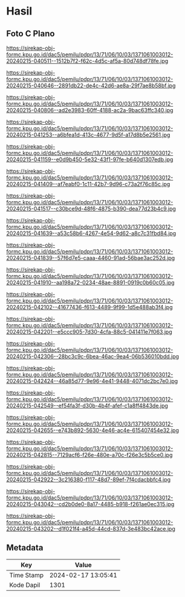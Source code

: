 # Hasil

## Foto C Plano

https://sirekap-obj-formc.kpu.go.id/dac5/pemilu/pdpr/13/71/06/10/03/1371061003012-20240215-040511--1512b7f2-f62c-4d5c-af5a-80d748df78fe.jpg

https://sirekap-obj-formc.kpu.go.id/dac5/pemilu/pdpr/13/71/06/10/03/1371061003012-20240215-040646--2891db22-de4c-42d6-ae8a-29f7ae8b58bf.jpg

https://sirekap-obj-formc.kpu.go.id/dac5/pemilu/pdpr/13/71/06/10/03/1371061003012-20240215-040806--ad2e3983-60ff-4188-ac2a-9bac63ffc340.jpg

https://sirekap-obj-formc.kpu.go.id/dac5/pemilu/pdpr/13/71/06/10/03/1371061003012-20240215-041253--a6bfea1d-413c-4677-9d5f-a17d8b5e2561.jpg

https://sirekap-obj-formc.kpu.go.id/dac5/pemilu/pdpr/13/71/06/10/03/1371061003012-20240215-041159--e0d9b450-5e32-43f1-97fe-b640d1307edb.jpg

https://sirekap-obj-formc.kpu.go.id/dac5/pemilu/pdpr/13/71/06/10/03/1371061003012-20240215-041409--af7eabf0-1c11-42b7-9d96-c73a2f76c85c.jpg

https://sirekap-obj-formc.kpu.go.id/dac5/pemilu/pdpr/13/71/06/10/03/1371061003012-20240215-041517--c30bce9d-48f6-4875-b390-dea77d23b4c9.jpg

https://sirekap-obj-formc.kpu.go.id/dac5/pemilu/pdpr/13/71/06/10/03/1371061003012-20240215-041639--a53c58b6-4267-4e54-9d62-a8c7c31fbd84.jpg

https://sirekap-obj-formc.kpu.go.id/dac5/pemilu/pdpr/13/71/06/10/03/1371061003012-20240215-041839--57f6d7e5-caaa-4460-91ad-56bae3ac252d.jpg

https://sirekap-obj-formc.kpu.go.id/dac5/pemilu/pdpr/13/71/06/10/03/1371061003012-20240215-041910--aa198a72-0234-48ae-8891-0919c0b60c05.jpg

https://sirekap-obj-formc.kpu.go.id/dac5/pemilu/pdpr/13/71/06/10/03/1371061003012-20240215-042102--41677436-f613-4489-9f99-1d5e488ab3f4.jpg

https://sirekap-obj-formc.kpu.go.id/dac5/pemilu/pdpr/13/71/06/10/03/1371061003012-20240215-042201--e5ccc905-7d30-4cfa-88c5-041411e7f063.jpg

https://sirekap-obj-formc.kpu.go.id/dac5/pemilu/pdpr/13/71/06/10/03/1371061003012-20240215-042306--28bc3c9c-6bea-46ac-9ea4-06b536010bdd.jpg

https://sirekap-obj-formc.kpu.go.id/dac5/pemilu/pdpr/13/71/06/10/03/1371061003012-20240215-042424--46a85d77-9e96-4e41-9448-4071dc2bc7e0.jpg

https://sirekap-obj-formc.kpu.go.id/dac5/pemilu/pdpr/13/71/06/10/03/1371061003012-20240215-042549--ef54fa3f-d30b-4b4f-afef-c1a8ff4843de.jpg

https://sirekap-obj-formc.kpu.go.id/dac5/pemilu/pdpr/13/71/06/10/03/1371061003012-20240215-042655--e743b892-5630-4e46-ac4e-615407454e32.jpg

https://sirekap-obj-formc.kpu.go.id/dac5/pemilu/pdpr/13/71/06/10/03/1371061003012-20240215-042815--7129acf6-f26e-480e-a70c-f26e3c5b5ce0.jpg

https://sirekap-obj-formc.kpu.go.id/dac5/pemilu/pdpr/13/71/06/10/03/1371061003012-20240215-042922--3c216380-f117-48d7-89ef-7f4cdacbbfc4.jpg

https://sirekap-obj-formc.kpu.go.id/dac5/pemilu/pdpr/13/71/06/10/03/1371061003012-20240215-043042--cd2b0de0-8a17-4485-b918-f261ae0ec315.jpg

https://sirekap-obj-formc.kpu.go.id/dac5/pemilu/pdpr/13/71/06/10/03/1371061003012-20240215-043202--d1f021f4-a45d-44cd-837d-3e483bc42ace.jpg


## Metadata

| Key        | Value               |
| ---------- | ------------------- |
| Time Stamp | 2024-02-17 13:05:41 |
| Kode Dapil | 1301                |



